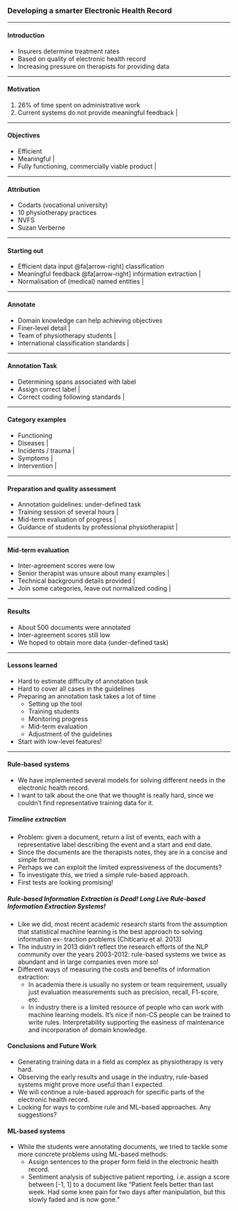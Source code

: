 ### Developing a smarter Electronic Health Record

---

#### Introduction

* Insurers determine treatment rates 
* Based on quality of electronic health record
* Increasing pressure on therapists for providing data

---

#### Motivation

1. 26% of time spent on administrative work
2. Current systems do not provide meaningful feedback |

---

#### Objectives

- Efficient
- Meaningful |
- Fully functioning, commercially viable product |

---

#### Attribution

- Codarts (vocational university)
- 10 physiotherapy practices
- NVFS
- Suzan Verberne

---

#### Starting out 

- Efficient data input @fa[arrow-right] classification
- Meaningful feedback @fa[arrow-right] information extraction |
- Normalisation of (medical) named entities |

---

#### Annotate

- Domain knowledge can help achieving objectives
- Finer-level detail |
- Team of physiotherapy students |
- International classification standards |

---

#### Annotation Task

- Determining spans associated with label 
- Assign correct label |
- Correct coding following standards |

---

#### Category examples

* Functioning
* Diseases |
* Incidents / trauma |
* Symptoms |
* Intervention |

---

#### Preparation and quality assessment

* Annotation guidelines: under-defined task
* Training session of several hours |
* Mid-term evaluation of progress |
* Guidance of students by professional physiotherapist |

---

#### Mid-term evaluation

* Inter-agreement scores were low
* Senior therapist was unsure about many examples |
* Technical background details provided | 
* Join some categories, leave out normalized coding |

---

#### Results

* About 500 documents were annotated
* Inter-agreement scores still low
* We hoped to obtain more data (under-defined task)

---

#### Lessons learned

* Hard to estimate difficulty of annotation task
* Hard to cover all cases in the guidelines
* Preparing an annotation task takes a lot of time
    * Setting up the tool
    * Training students
    * Monitoring progress
    * Mid-term evaluation
    * Adjustment of the guidelines
* Start with low-level features!

---

#### Rule-based systems
* We have implemented several models for solving different needs in the electronic health record.
* I want to talk about the one that we thought is really hard, since we couldn’t find representative training data for it.

##### Timeline extraction
* Problem: given a document, return a list of events, each with a representative label describing the event and a start and end date.
* Since the documents are the therapists notes, they are in a concise and simple format.
* Perhaps we can exploit the limited expressiveness of the documents?
* To investigate this, we tried a simple rule-based approach.
* First tests are looking promising!

##### Rule-based Information Extraction is Dead! Long Live Rule-based Information Extraction Systems!
* Like we did, most recent academic research starts from the assumption that statistical machine learning is the best approach to solving information ex- traction problems (Chiticariu et al. 2013)
* The industry in 2013 didn’t reflect the research efforts of the NLP community over the years 2003-2012: rule-based systems we twice as abundant and in large companies even more so!
* Different ways of measuring the costs and benefits of information extraction:
    * In academia there is usually no system or team requirement, usually just evaluation measurements such as precision, recall, F1-score, etc.
    * In industry there is a limited resource of people who can work with machine learning models. It’s nice if non-CS people can be trained to write rules. Interpretability supporting the easiness of maintenance and incorporation of domain knowledge.

#### Conclusions and Future Work
* Generating training data in a field as complex as physiotherapy is very hard.
* Observing the early results and usage in the industry, rule-based systems might prove more useful than I expected.
* We will continue a rule-based approach for specific parts of the electronic health record.
* Looking for ways to combine rule and ML-based approaches. Any suggestions?

#### ML-based systems
* While the students were annotating documents, we tried to tackle some more concrete problems using ML-based methods:
    * Assign sentences to the proper form field in the electronic health record.
    * Sentiment analysis of subjective patient reporting, i.e. assign a score between [-1, 1] to a document like “Patient feels better than last week. Had some knee pain for two days after manipulation, but this slowly faded and is now gone.”

